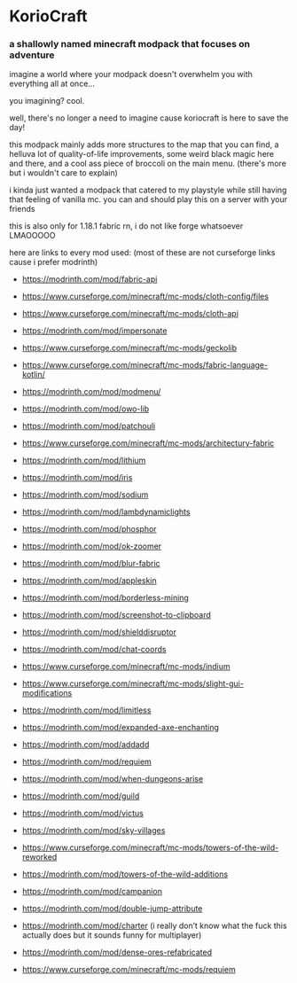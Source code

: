 # KorioCraft
### a shallowly named minecraft modpack that focuses on adventure

imagine a world where your modpack doesn't overwhelm you with everything all at once...

 

you imagining? cool.

 

well, there's no longer a need to imagine cause koriocraft is here to save the day!

 

this modpack mainly adds more structures to the map that you can find, a helluva lot of quality-of-life improvements, some weird black magic here and there, and a cool ass piece of broccoli on the main menu. (there's more but i wouldn't care to explain)

 

i kinda just wanted a modpack that catered to my playstyle while still having that feeling of vanilla mc. you can and should play this on a server with your friends

 

this is also only for 1.18.1 fabric rn, i do not like forge whatsoever LMAOOOOO


here are links to every mod used: (most of these are not curseforge links cause i prefer modrinth)

- https://modrinth.com/mod/fabric-api
- https://www.curseforge.com/minecraft/mc-mods/cloth-config/files

- https://www.curseforge.com/minecraft/mc-mods/cloth-api 

- https://modrinth.com/mod/impersonate

- https://www.curseforge.com/minecraft/mc-mods/geckolib

- https://www.curseforge.com/minecraft/mc-mods/fabric-language-kotlin/

- https://modrinth.com/mod/modmenu/

- https://modrinth.com/mod/owo-lib

- https://modrinth.com/mod/patchouli

- https://www.curseforge.com/minecraft/mc-mods/architectury-fabric

- https://modrinth.com/mod/lithium

- https://modrinth.com/mod/iris

- https://modrinth.com/mod/sodium

- https://modrinth.com/mod/lambdynamiclights

- https://modrinth.com/mod/phosphor

- https://modrinth.com/mod/ok-zoomer

- https://modrinth.com/mod/blur-fabric

- https://modrinth.com/mod/appleskin

- https://modrinth.com/mod/borderless-mining

- https://modrinth.com/mod/screenshot-to-clipboard

- https://modrinth.com/mod/shielddisruptor

- https://modrinth.com/mod/chat-coords

- https://www.curseforge.com/minecraft/mc-mods/indium

- https://www.curseforge.com/minecraft/mc-mods/slight-gui-modifications

- https://modrinth.com/mod/limitless 

- https://modrinth.com/mod/expanded-axe-enchanting

- https://modrinth.com/mod/addadd

- https://modrinth.com/mod/requiem

- https://modrinth.com/mod/when-dungeons-arise

- https://modrinth.com/mod/guild

- https://modrinth.com/mod/victus

- https://modrinth.com/mod/sky-villages

- https://www.curseforge.com/minecraft/mc-mods/towers-of-the-wild-reworked

- https://modrinth.com/mod/towers-of-the-wild-additions

- https://modrinth.com/mod/campanion

- https://modrinth.com/mod/double-jump-attribute

- https://modrinth.com/mod/charter (i really don’t know what the fuck this actually does but it sounds funny for multiplayer)

- https://modrinth.com/mod/dense-ores-refabricated

- https://www.curseforge.com/minecraft/mc-mods/requiem
